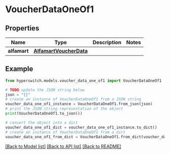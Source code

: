 # VoucherDataOneOf1


## Properties

Name | Type | Description | Notes
------------ | ------------- | ------------- | -------------
**alfamart** | [**AlfamartVoucherData**](AlfamartVoucherData.md) |  | 

## Example

```python
from hyperswitch.models.voucher_data_one_of1 import VoucherDataOneOf1

# TODO update the JSON string below
json = "{}"
# create an instance of VoucherDataOneOf1 from a JSON string
voucher_data_one_of1_instance = VoucherDataOneOf1.from_json(json)
# print the JSON string representation of the object
print(VoucherDataOneOf1.to_json())

# convert the object into a dict
voucher_data_one_of1_dict = voucher_data_one_of1_instance.to_dict()
# create an instance of VoucherDataOneOf1 from a dict
voucher_data_one_of1_from_dict = VoucherDataOneOf1.from_dict(voucher_data_one_of1_dict)
```
[[Back to Model list]](../README.md#documentation-for-models) [[Back to API list]](../README.md#documentation-for-api-endpoints) [[Back to README]](../README.md)


